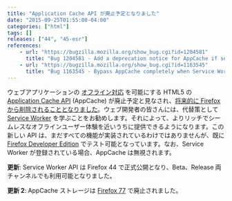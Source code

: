 ```yaml
---
title: "Application Cache API が廃止予定となりました"
date: "2015-09-25T01:55:00-04:00"
categories: ["html"]
tags: []
releases: ["44", "45-esr"]
references:
    - url: "https://bugzilla.mozilla.org/show_bug.cgi?id=1204581"
      title: "Bug 1204581 - Add a deprecation notice for AppCache if service worker fetch interception is enabled"
    - url: "https://bugzilla.mozilla.org/show_bug.cgi?id=1163545"
      title: "Bug 1163545 - Bypass AppCache completely when Service Workers supported & registered"
---
```

ウェブアプリケーションの [オフライン対応](https://developer.mozilla.org/Apps/Build/Offline) を可能にする HTML5 の [Application Cache API](https://developer.mozilla.org/docs/Web/HTML/Using_the_application_cache) (AppCache) が廃止予定と見なされ、[将来的に Firefox から削除されることとなりました](https://www.fxsitecompat.dev/ja/docs/2016/application-cache-support-will-be-removed/)。ウェブ開発者の皆さんには、代替策として [Service Worker](https://developer.mozilla.org/docs/Web/API/Service_Worker_API) を学ぶことをお勧めします。それによって、よりリッチでシームレスなオフラインユーザー体験を近いうちに提供できるようになります。この新しい API は、まだすべての機能が実装されているわけではありませんが、既に [Firefox Developer Edition](https://www.mozilla.org/firefox/developer/) でテスト可能となっています。なお、Service Worker が登録されている場合、AppCache は無視されます。

**更新**: Service Worker API は Firefox 44 で正式公開となり、Beta、Release 両チャンネルでも利用可能となりました。

**更新 2**: AppCache ストレージは [Firefox 77](https://www.fxsitecompat.dev/ja/docs/2020/application-cache-storage-has-been-removed/) で廃止されました。
